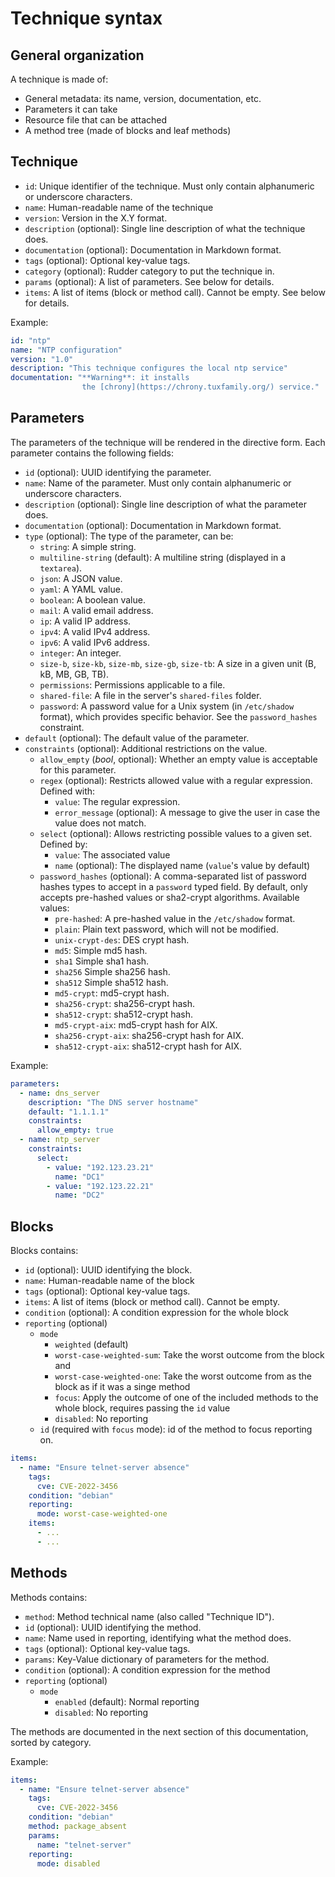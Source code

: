 # Technique syntax

## General organization

A technique is made of:

* General metadata: its name, version, documentation, etc.
* Parameters it can take
* Resource file that can be attached
* A method tree (made of blocks and leaf methods)

## Technique

* `id`: Unique identifier of the technique. Must only contain alphanumeric or underscore characters.
* `name`: Human-readable name of the technique
* `version`: Version in the X.Y format.
* `description` (optional): Single line description of what the technique does.
* `documentation` (optional): Documentation in Markdown format.
* `tags` (optional): Optional key-value tags.
* `category` (optional): Rudder category to put the technique in.
* `params` (optional): A list of parameters. See below for details.
* `items`: A list of items (block or method call). Cannot be empty. See below for details.

Example:

```yaml
id: "ntp"
name: "NTP configuration"
version: "1.0"
description: "This technique configures the local ntp service"
documentation: "**Warning**: it installs
                the [chrony](https://chrony.tuxfamily.org/) service."
```

## Parameters

The parameters of the technique will be rendered in the directive form.
Each parameter contains the following fields:

* `id` (optional): UUID identifying the parameter.
* `name`: Name of the parameter. Must only contain alphanumeric or underscore characters.
* `description` (optional): Single line description of what the parameter does.
* `documentation` (optional): Documentation in Markdown format.
* `type` (optional): The type of the parameter, can be:
  * `string`: A simple string.
  * `multiline-string` (default): A multiline string (displayed in a `textarea`).
  * `json`: A JSON value.
  * `yaml`: A YAML value.
  * `boolean`: A boolean value.
  * `mail`: A valid email address.
  * `ip`: A valid IP address.
  * `ipv4`: A valid IPv4 address.
  * `ipv6`: A valid IPv6 address.
  * `integer`: An integer.
  * `size-b`, `size-kb`, `size-mb`, `size-gb`, `size-tb`: A size in a given unit (B, kB, MB, GB, TB).
  * `permissions`: Permissions applicable to a file.
  * `shared-file`: A file in the server's `shared-files` folder.
  * `password`: A password value for a Unix system (in `/etc/shadow` format), which provides specific behavior. See the `password_hashes` constraint.
* `default` (optional): The default value of the parameter.
* `constraints` (optional): Additional restrictions on the value.
  * `allow_empty` (_bool_, optional): Whether an empty value is acceptable for this parameter.
  * `regex` (optional): Restricts allowed value with a regular expression. Defined with:
    * `value`: The regular expression.
    * `error_message` (optional): A message to give the user in case the value does not match.
  * `select` (optional): Allows restricting possible values to a given set. Defined by:
    * `value`: The associated value
    * `name` (optional): The displayed name (`value`'s value by default)
  * `password_hashes` (optional): A comma-separated list of password hashes types to accept in a `password` typed field. By default,
                                  only accepts pre-hashed values or sha2-crypt algorithms. Available values:
    * `pre-hashed`: A pre-hashed value in the `/etc/shadow` format.
    * `plain`: Plain text password, which will not be modified.
    * `unix-crypt-des`: DES crypt hash.
    * `md5`: Simple md5 hash.
    * `sha1` Simple sha1 hash.
    * `sha256` Simple sha256 hash.
    * `sha512` Simple sha512 hash.
    * `md5-crypt`: md5-crypt hash.
    * `sha256-crypt`: sha256-crypt hash.
    * `sha512-crypt`: sha512-crypt hash.
    * `md5-crypt-aix`: md5-crypt hash for AIX.
    * `sha256-crypt-aix`: sha256-crypt hash for AIX.
    * `sha512-crypt-aix`: sha512-crypt hash for AIX.

Example:

```yaml
parameters:
  - name: dns_server
    description: "The DNS server hostname"
    default: "1.1.1.1"
    constraints:
      allow_empty: true
  - name: ntp_server
    constraints:
      select:
        - value: "192.123.23.21"
          name: "DC1"
        - value: "192.123.22.21"
          name: "DC2"
```

## Blocks

Blocks contains:

* `id` (optional): UUID identifying the block.
* `name`: Human-readable name of the block
* `tags` (optional): Optional key-value tags.
* `items`: A list of items (block or method call). Cannot be empty.
* `condition` (optional): A condition expression for the whole block
* `reporting` (optional)
  * `mode`
    * `weighted` (default)
    * `worst-case-weighted-sum`: Take the worst outcome from the block and 
    * `worst-case-weighted-one`: Take the worst outcome from as the block as if it was a singe method
    * `focus`: Apply the outcome of one of the included methods to the whole block, requires passing the `id` value
    * `disabled`: No reporting
  * `id` (required with `focus` mode): id of the method to focus reporting on.

```yaml
items:
  - name: "Ensure telnet-server absence"
    tags:
      cve: CVE-2022-3456
    condition: "debian"
    reporting:
      mode: worst-case-weighted-one
    items:
      - ...
      - ... 
```

## Methods

Methods contains:

* `method`: Method technical name (also called "Technique ID").
* `id` (optional): UUID identifying the method.
* `name`: Name used in reporting, identifying what the method does.
* `tags` (optional): Optional key-value tags.
* `params`: Key-Value dictionary of parameters for the method.
* `condition` (optional): A condition expression for the method
* `reporting` (optional)
  * `mode` 
    * `enabled` (default): Normal reporting
    * `disabled`: No reporting

The methods are documented in the next section of this documentation, sorted by category.

Example:

```yaml
items:
  - name: "Ensure telnet-server absence"
    tags:
      cve: CVE-2022-3456
    condition: "debian"
    method: package_absent
    params:
      name: "telnet-server"
    reporting:
      mode: disabled
```